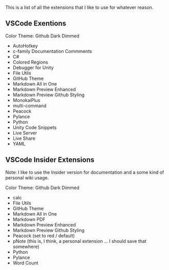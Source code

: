 This is a list of all the extensions that I like to use for whatever reason.

## VSCode Exentions

Color Theme: Github Dark Dimmed
- AutoHotkey
- c-family Documentation Commments
- C#
- Colored Regions
- Debugger for Unity
- File Utils
- GitHub Theme
- Markdown All in One
- Markdown Preview Enhanced
- Markdown Preview Github Styling
- MonokaiPlus
- multi-command
- Peacock
- Pylance
- Python
- Unity Code Snippets
- Live Server
- Live Share
- YAML

## VSCode Insider Extensions
Note: I like to use the Insider version for documentation and a some kind of personal wiki usage.

Color Theme: Github Dark Dimmed
- calc
- File Utils
- GitHub Theme
- Markdown All in One
- Markdown PDF
- Markdown Preview Enhanced
- Markdown Preview Github Styling
- Peacock (set to red / default)
- pNote (this is, I think, a personal extension ... I should save that somewhere)
- Python
- Pylance
- Word Count
